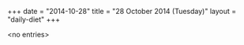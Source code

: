 +++
date = "2014-10-28"
title = "28 October 2014 (Tuesday)"
layout = "daily-diet"
+++


\<no entries\>
